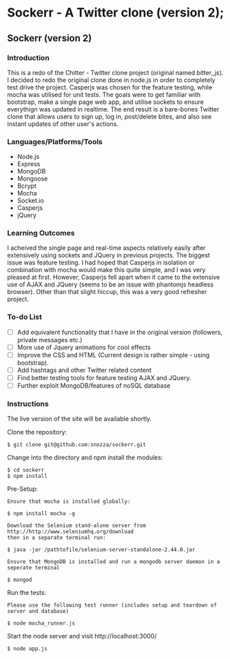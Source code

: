 Sockerr - A Twitter clone (version 2);
========================

## Sockerr (version 2)

### Introduction

This is a redo of the Chitter - Twitter clone project (original named bitter_js).
I decided to redo the original clone done in node.js in order to completely test drive the project. Casperjs was chosen for the feature testing, while mocha was utilised for unit tests.
The goals were to get familiar with bootstrap, make a single page web app, and utilise sockets to ensure everythign was updated in realtime.
The end result is a bare-bones Twitter clone that allows users to sign up, log in, post/delete bites, and also see instant updates of other user's actions.

### Languages/Platforms/Tools

* Node.js
* Express
* MongoDB
* Mongoose
* Bcrypt
* Mocha
* Socket.io
* Casperjs
* jQuery

### Learning Outcomes

I acheived the single page and real-time aspects relatively easily after extensively using sockets and JQuery in previous projects. The biggest issue was feature testing. I had hoped that Casperjs in isolation or combination with mocha would make this quite simple, and I was very pleased at first. However, Casperjs fell apart when it came to the extensive use of AJAX and JQuery (seems to be an issue with phantomjs headless browser). Other than that slight hiccup, this was a very good refresher project.


### To-do List
- [ ] Add equivalent functionality that I have in the original version (followers, private messages etc.)
- [ ] More use of Jquery animations for cool effects
- [ ] Improve the CSS and HTML (Current design is rather simple - using bootstrap).
- [ ] Add hashtags and other Twitter related content
- [ ] Find better testing tools for feature testing AJAX and JQuery.
- [ ] Further exploit MongoDB/features of noSQL database

### Instructions

The live version of the site will be available shortly.

Clone the repository:

```
$ git clone git@github.com:snozza/sockerr.git
```

Change into the directory and npm install the modules:

```
$ cd sockerr
$ npm install
```

Pre-Setup:

```
Ensure that mocha is installed globally:

$ npm install mocha -g

Download the Selenium stand-alone server from http://http://www.seleniumhq.org/download
then in a separate terminal run:

$ java -jar /pathtofile/selenium-server-standalone-2.44.0.jar

Ensure that MongoDB is installed and run a mongodb server daemon in a seperate terminal

$ mongod
```

Run the tests: 

```
Please use the following test runner (includes setup and teardown of server and database)

$ node mocha_runner.js
```

Start the node server and visit http://localhost:3000/

```
$ node app.js